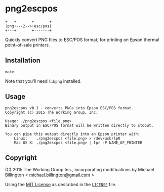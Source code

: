 # png2escpos
    +---+       +-------+
    |png+---2-->+esc/pos|
    +---+       +-------+

Quickly convert PNG files to ESC/POS format, for printing on Epson thermal point-of-sale printers.

## Installation

    make
    
Note that you'll need `libpng` installed.

## Usage

    png2escpos v0.1 - converts PNGs into Epson ESC/POS format.
    Copyright (c) 2015 The Working Group, Inc.

    Usage: ./png2escpos <file.png>
    Binary output in ESC/POS format will be written directly to stdout.

    You can pipe this output directly into an Epson printer with:
        Linux:    ./png2escpos <file.png> > /dev/usb/lp0
        Mac OS X: ./png2escpos <file.png> | lpr -P NAME_OF_PRINTER

## Copyright

(C) 2015 The Working Group Inc., incorporating modifications by
Michael Billington < michael.billington@gmail.com >

Using the [MIT License](http://opensource.org/licenses/MIT) as described in
the [`LICENSE`](LICENSE) file.
